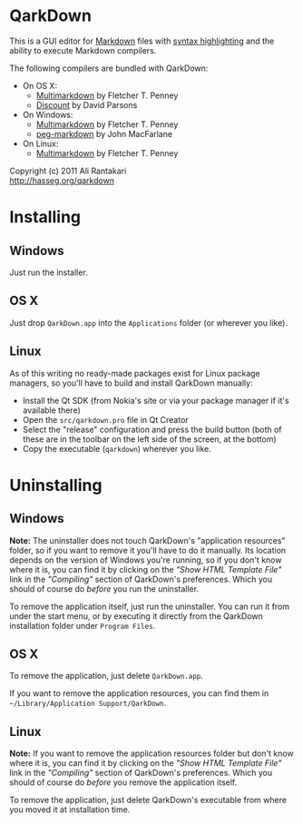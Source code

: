QarkDown
========

This is a GUI editor for [Markdown] files with [syntax highlighting][pmh] and the ability to execute Markdown compilers.

The following compilers are bundled with QarkDown:

- On OS X:
    - [Multimarkdown] by Fletcher T. Penney
    - [Discount] by David Parsons
- On Windows:
    - [Multimarkdown] by Fletcher T. Penney
    - [peg-markdown] by John MacFarlane
- On Linux:
    - [Multimarkdown] by Fletcher T. Penney

Copyright (c) 2011 Ali Rantakari  
<http://hasseg.org/qarkdown>

[Markdown]: http://daringfireball.net/projects/markdown
[Multimarkdown]: http://fletcherpenney.net/multimarkdown/
[Discount]: http://www.pell.portland.or.us/~orc/Code/discount/
[peg-markdown]: https://github.com/jgm/peg-markdown
[pmh]: http://hasseg.org/peg-markdown-highlight



Installing
==========

## Windows

Just run the installer.

## OS X

Just drop `QarkDown.app` into the `Applications` folder (or wherever you like).

## Linux

As of this writing no ready-made packages exist for Linux package managers, so you'll have to build and install QarkDown manually:

- Install the Qt SDK (from Nokia's site or via your package manager if it's available there)
- Open the `src/qarkdown.pro` file in Qt Creator
- Select the "release" configuration and press the build button (both of these are in the toolbar on the left side of the screen, at the bottom)
- Copy the executable (`qarkdown`) wherever you like.



Uninstalling
============

## Windows

**Note:** The uninstaller does not touch QarkDown's "application resources" folder, so if you want to remove it you'll have to do it manually. Its location depends on the version of Windows you're running, so if you don't know where it is, you can find it by clicking on the _"Show HTML Template File"_ link in the _"Compiling"_ section of QarkDown's preferences. Which you should of course do _before_ you run the uninstaller.

To remove the application itself, just run the uninstaller. You can run it from under the start menu, or by executing it directly from the QarkDown installation folder under `Program Files`.

## OS X

To remove the application, just delete `QarkDown.app`.

If you want to remove the application resources, you can find them in `~/Library/Application Support/QarkDown`.

## Linux

**Note:** If you want to remove the application resources folder but don't know where it is, you can find it by clicking on the _"Show HTML Template File"_ link in the _"Compiling"_ section of QarkDown's preferences. Which you should of course do _before_ you remove the application itself.

To remove the application, just delete QarkDown's executable from where you moved it at installation time.



